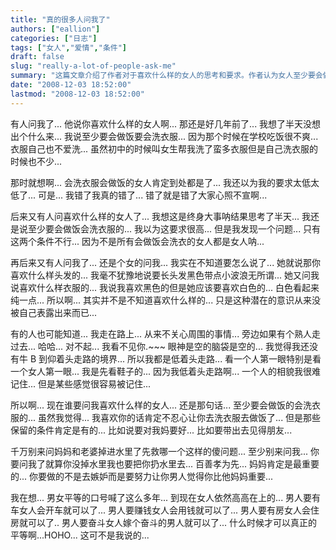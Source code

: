 ```yaml
---
title: "真的很多人问我了"
authors: ["eallion"]
categories: ["日志"]
tags: ["女人","爱情","条件"]
draft: false
slug: "really-a-lot-of-people-ask-me"
summary: "这篇文章介绍了作者对于喜欢什么样的女人的思考和要求。作者认为女人至少要会做饭和洗衣服，同时也希望对方喜欢自己的条件。他还强调了对母亲的重视和对妻子的要求，以及对男女平等的思考。"
date: "2008-12-03 18:52:00"
lastmod: "2008-12-03 18:52:00"
---
```


有人问我了...
他说你喜欢什么样的女人啊...
那还是好几年前了...
我想了半天没想出个什么来...
我说至少要会做饭要会洗衣服...
因为那个时候在学校吃饭很不爽...
衣服自己也不爱洗...
虽然初中的时候叫女生帮我洗了蛮多衣服但是自己洗衣服的时候也不少...

那时就想啊...
会洗衣服会做饭的女人肯定到处都是了...
我还以为我的要求太低太低了...
可是...
我错了我真的错了...
错了就是错了大家心照不宣啊...

后来又有人问喜欢什么样的女人了...
我想这是终身大事呐结果思考了半天...
我还是说至少要会做饭会洗衣服的...
我以为这要求很高...
但是我发现一个问题...
只有这两个条件不行...
因为不是所有会做饭会洗衣的女人都是女人呐...

再后来又有人问我了...
还是个女的问我...
我实在不知道要怎么说了...
她就说那你喜欢什么样头发的... 我毫不犹豫地说要长头发黑色带点小波浪无所谓...
她又问我说喜欢什么样衣服的... 我说我喜欢黑色的但是她应该要喜欢白色的... 白色看起来纯一点...
所以啊... 其实并不是不知道喜欢什么样的... 只是这种潜在的意识从来没被自己表露出来而已...

有的人也可能知道...
我走在路上...
从来不关心周围的事情...
旁边如果有个熟人走过去...
哈哈... 对不起... 我看不见你.~~~
眼神是空的脑袋是空的...
我觉得我还没有牛 B 到仰着头走路的境界...
所以我都是低着头走路...
看一个人第一眼特别是看一个女人第一眼...
我是先看鞋子的...
因为我低着头走路啊...
一个人的相貌我很难记住...
但是某些感觉很容易被记住...

所以啊...
现在谁要问我喜欢什么样的女人...
还是那句话...
至少要会做饭的会洗衣服的...
虽然我觉得...
我喜欢你的话肯定不忍心让你去洗衣服去做饭了...
但是那些保留的条件肯定是有的...
比如说要对我妈要好...
比如要带出去见得朋友...

千万别来问妈妈和老婆掉进水里了先救哪一个这样的傻问题...
至少别来问我... 你要问我了就算你没掉水里我也要把你扔水里去...
百善孝为先... 妈妈肯定是最重要的...
你要做的不是去嫉妒而是要努力让你男人觉得你比他妈妈重要...

我在想...
男女平等的口号喊了这么多年...
到现在女人依然高高在上的...
男人要有车女人会开车就可以了...
男人要赚钱女人会用钱就可以了...
男人要有房女人会住房就可以了..
男人要奋斗女人嫁个奋斗的男人就可以了...
什么时候才可以真正的平等啊...HOHO... 这可不是我说的...
